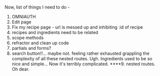 Now, list of things I need to do -
1. OMNIAUTH
2. Edit page
3. Fix my recipe page - url is messed up and inhibiting :id of recipe
4. recipes and ingredients need to be related
5. scope methods
6. refractor and clean up code
7. partials and forms?
8. search button!!... maybe not. feeling rather exhausted grappling the complexity of all these nested routes. Ugh. Ingredients used to be so nice and simple... Now it's terribly complicated.
****9. nested routes. Oh dear.

